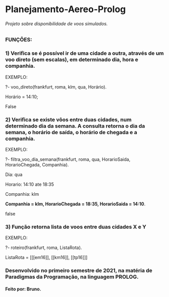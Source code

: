 # Planejamento-Aereo-Prolog
###### Projeto sobre disponibilidade de voos simulados.

### FUNÇÕES:

### 1) Verifica se é possível ir de uma cidade a outra, através de um voo direto (sem escalas), em determinado dia, hora e companhia.
EXEMPLO:

?- voo_direto(frankfurt, roma, klm, qua, Horário).

Horário = 14:10;

False

### 2) Verifica se existe vôos entre duas cidades, num determinado dia da semana. A consulta retorna o dia da semana, o horário de saída, o horário de chegada e a companhia.
EXEMPLO:

?- filtra_voo_dia_semana(frankfurt, roma, qua, HorarioSaida, HorarioChegada, Companhia).

Dia: qua

Horario: 14:10 ate 18:35

Companhia: klm

**Companhia = klm,
HorarioChegada = 18:35,
HorarioSaida = 14:10**. 

false

### 3) Função retorna lista de voos entre duas cidades **X** e **Y**
EXEMPLO:

?- roteiro(frankfurt, roma, ListaRota).

ListaRota = [[[em16]], [[km16]], [[tp16]]]

### Desenvolvido no primeiro semestre de 2021, na matéria de Paradigmas da Programação, na linguagem PROLOG.

#### Feito por: Bruno.
